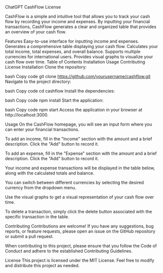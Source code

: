ChatGPT
CashFlow
License

CashFlow is a simple and intuitive tool that allows you to track your cash flow by recording your income and expenses. By inputting your financial transactions, CashFlow generates a clear and organized table that provides an overview of your cash flow.

Features
Easy-to-use interface for inputting income and expenses.
Generates a comprehensive table displaying your cash flow.
Calculates your total income, total expenses, and overall balance.
Supports multiple currencies for international users.
Provides visual graphs to visualize your cash flow over time.
Table of Contents
Installation
Usage
Contributing
License
Installation
Clone the repository:

bash
Copy code
git clone https://github.com/yourusername/cashflow.git
Navigate to the project directory:

bash
Copy code
cd cashflow
Install the dependencies:

bash
Copy code
npm install
Start the application:

bash
Copy code
npm start
Access the application in your browser at http://localhost:3000.

Usage
On the CashFlow homepage, you will see an input form where you can enter your financial transactions.

To add an income, fill in the "Income" section with the amount and a brief description. Click the "Add" button to record it.

To add an expense, fill in the "Expense" section with the amount and a brief description. Click the "Add" button to record it.

Your income and expense transactions will be displayed in the table below, along with the calculated totals and balance.

You can switch between different currencies by selecting the desired currency from the dropdown menu.

Use the visual graphs to get a visual representation of your cash flow over time.

To delete a transaction, simply click the delete button associated with the specific transaction in the table.

Contributing
Contributions are welcome! If you have any suggestions, bug reports, or feature requests, please open an issue on the GitHub repository or submit a pull request.

When contributing to this project, please ensure that you follow the Code of Conduct and adhere to the established Contributing Guidelines.

License
This project is licensed under the MIT License. Feel free to modify and distribute this project as needed.

